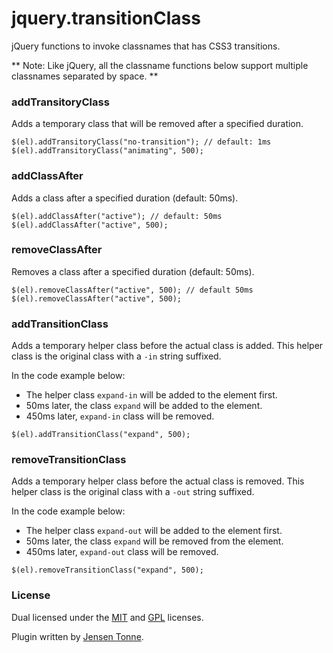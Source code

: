 jquery.transitionClass
======================

jQuery functions to invoke classnames that has CSS3 transitions.

** Note: Like jQuery, all the classname functions below support multiple classnames separated by space. **


### addTransitoryClass
Adds a temporary class that will be removed after a specified duration.

```
$(el).addTransitoryClass("no-transition"); // default: 1ms
$(el).addTransitoryClass("animating", 500);
```

### addClassAfter
Adds a class after a specified duration (default: 50ms).

```
$(el).addClassAfter("active"); // default: 50ms
$(el).addClassAfter("active", 500);
```

### removeClassAfter
Removes a class after a specified duration (default: 50ms).

```
$(el).removeClassAfter("active", 500); // default 50ms
$(el).removeClassAfter("active", 500);
```

### addTransitionClass

Adds a temporary helper class before the actual class is added. This helper class is the original class with a `-in` string suffixed.

In the code example below:

* The helper class `expand-in` will be added to the element first.
* 50ms later, the class `expand` will be added to the element.
* 450ms later, `expand-in` class will be removed.

```
$(el).addTransitionClass("expand", 500);
```

### removeTransitionClass
Adds a temporary helper class before the actual class is removed. This helper class is the original class with a `-out` string suffixed.

In the code example below:

* The helper class `expand-out` will be added to the element first.
* 50ms later, the class `expand` will be removed from the element.
* 450ms later, `expand-out` class will be removed.

```
$(el).removeTransitionClass("expand", 500);
```


### License
Dual licensed under the [MIT](http://www.opensource.org/licenses/mit-license.php) and [GPL](http://www.gnu.org/licenses/gpl.html) licenses.

Plugin written by [Jensen Tonne](mailto:jensen.tonne@gmail.com).

